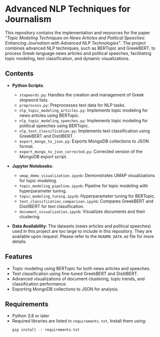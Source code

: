 # Advanced NLP Techniques for Journalism

This repository contains the implementation and resources for the paper *"Topic Modeling Techniques on News Articles and Political Speeches: Enhancing Journalism with Advanced NLP Technologies"*. The project combines advanced NLP techniques, such as BERTopic and GreekBERT, to process Greek-language news articles and political speeches, facilitating topic modeling, text classification, and dynamic visualizations.

## Contents
- **Python Scripts**:
  - `stopwords.py`: Handles the creation and management of Greek stopword lists.
  - `preprocess.py`: Preprocesses text data for NLP tasks.
  - `nlp_topic_modeling_articles.py`: Implements topic modeling for news articles using BERTopic.
  - `nlp_topic_modeling_speeches.py`: Implements topic modeling for political speeches using BERTopic.
  - `nlp_text_classification.py`: Implements text classification using GreekBERT and DistilBERT.
  - `export_mongo_to_json.py`: Exports MongoDB collections to JSON format.
  - `export_mongo_to_json_corrected.py`: Corrected version of the MongoDB export script.

- **Jupyter Notebooks**:
  - `umap_demo_visualization.ipynb`: Demonstrates UMAP visualizations for topic modeling.
  - `topic_modeling_pipeline.ipynb`: Pipeline for topic modeling with hyperparameter tuning.
  - `topic_modeling_tuning.ipynb`: Hyperparameter tuning for BERTopic.
  - `text_classification_comparison.ipynb`: Compares GreekBERT and DistilBERT for text classification.
  - `document_visualization.ipynb`: Visualizes documents and their clustering.

- **Data Availability**:
  The datasets (news articles and political speeches) used in this project are too large to include in this repository. They are available upon request. Please refer to the `README_DATA.md` file for more details.

## Features
- Topic modeling using BERTopic for both news articles and speeches.
- Text classification using fine-tuned GreekBERT and DistilBERT.
- Advanced visualizations of document clustering, topic trends, and classification performance.
- Exporting MongoDB collections to JSON for analysis.

## Requirements
- Python 3.8 or later
- Required libraries are listed in `requirements.txt`. Install them using:
  ```bash
  pip install -r requirements.txt
